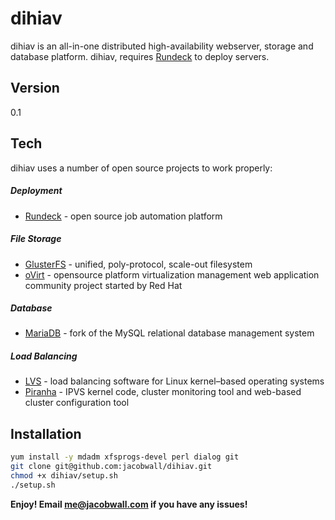 dihiav
======

dihiav is an all-in-one distributed high-availability webserver, storage and database platform. dihiav, requires [Rundeck](https://github.com/rundeck/rundeck) to deploy servers.

Version
----

0.1

Tech
-----------

dihiav uses a number of open source projects to work properly:

##### Deployment

* [Rundeck] - open source job automation platform

##### File Storage

* [GlusterFS] - unified, poly-protocol, scale-out filesystem
* [oVirt] - opensource platform virtualization management web application community project started by Red Hat

##### Database
* [MariaDB] - fork of the MySQL relational database management system

##### Load Balancing
* [LVS] - load balancing software for Linux kernel–based operating systems
* [Piranha] - IPVS kernel code, cluster monitoring tool and web-based cluster configuration tool

Installation
--------------

```sh
yum install -y mdadm xfsprogs-devel perl dialog git
git clone git@github.com:jacobwall/dihiav.git
chmod +x dihiav/setup.sh
./setup.sh
```

**Enjoy! Email me@jacobwall.com if you have any issues!**

[Rundeck]:http://rundeck.org/
[GlusterFS]:http://www.gluster.org/
[MariaDB]:https://mariadb.com/
[oVirt]:http://ovirt.org/
[LVS]:www.linuxvirtualserver.org/
[Piranha]:http://www.linuxvirtualserver.org/docs/ha/piranha.html
